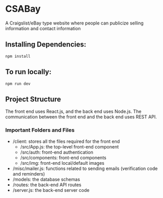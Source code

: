 # CSABay
A Craigslist/eBay type website where people can publicize selling information and contact information

## Installing Dependencies:
```npm install```

## To run locally:
```npm run dev```

## Project Structure
The front end uses React.js, and the back end uses Node.js. The communication between the front end and the back end uses REST API.
### Important Folders and Files
- /client: stores all the files required for the front end
  - /src/App.js: the top-level front-end component
  - /src/auth: front-end authentication
  - /src/components: front-end components
  - /src/img: front-end local/default images
- /misc/mailer.js: functions related to sending emails (verification code and reminders)
- /models: the database schemas
- /routes: the back-end API routes
- /server.js: the back-end server code
